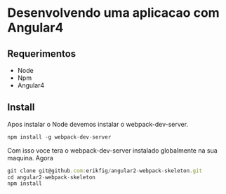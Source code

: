 # Desenvolvendo uma aplicacao com Angular4

## Requerimentos

* Node
* Npm
* Angular4


## Install

Apos instalar o Node devemos instalar o webpack-dev-server.
```js
npm install -g webpack-dev-server
```
Com isso voce tera o webpack-dev-server instalado globalmente na sua maquina.
Agora
```js
git clone git@github.com:erikfig/angular2-webpack-skeleton.git
cd angular2-webpack-skeleton
npm install
```
